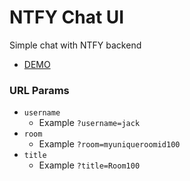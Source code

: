 # NTFY Chat UI

Simple chat with NTFY backend

- [DEMO](https://aitelierhub.github.io/ntfy-chat/)


### URL Params
- `username`
  * Example `?username=jack`
- `room`
  * Example `?room=myuniqueroomid100`
- `title`
  * Example `?title=Room100`

